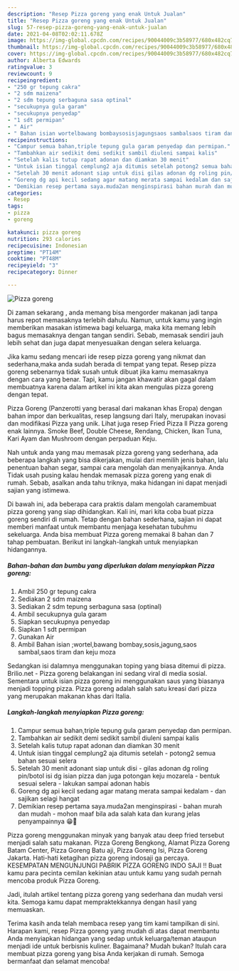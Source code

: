```yaml
---
description: "Resep Pizza goreng yang enak Untuk Jualan"
title: "Resep Pizza goreng yang enak Untuk Jualan"
slug: 57-resep-pizza-goreng-yang-enak-untuk-jualan
date: 2021-04-08T02:02:11.678Z
image: https://img-global.cpcdn.com/recipes/90044009c3b58977/680x482cq70/pizza-goreng-foto-resep-utama.jpg
thumbnail: https://img-global.cpcdn.com/recipes/90044009c3b58977/680x482cq70/pizza-goreng-foto-resep-utama.jpg
cover: https://img-global.cpcdn.com/recipes/90044009c3b58977/680x482cq70/pizza-goreng-foto-resep-utama.jpg
author: Alberta Edwards
ratingvalue: 3
reviewcount: 9
recipeingredient:
- "250 gr tepung cakra"
- "2 sdm maizena"
- "2 sdm tepung serbaguna sasa optinal"
- "secukupnya gula garam"
- "secukupnya penyedap"
- "1 sdt permipan"
- " Air"
- " Bahan isian wortelbawang bombaysosisjagungsaos sambalsaos tiram dan keju moza"
recipeinstructions:
- "Campur semua bahan,triple tepung gula garam penyedap dan permipan."
- "Tambahkan air sedikit demi sedikit sambil diuleni sampai kalis"
- "Setelah kalis tutup rapat adonan dan diamkan 30 menit"
- "Untuk isian tinggal cemplung2 aja ditumis setelah potong2 semua bahan sesuai selera"
- "Setelah 30 menit adonant siap untuk disi gilas adonan dg roling pin/botol isi dg isian pizza dan juga potongan keju mozarela bentuk sesuai selera lakukan sampai adonan habis"
- "Goreng dg api kecil sedang agar matang merata sampai kedalam dan sajikan selagi hangat"
- "Demikian resep pertama saya.muda2an menginspirasi bahan murah dan mudah mohon maaf bila ada salah kata dan kurang jelas penyampainnya 😁🙏"
categories:
- Resep
tags:
- pizza
- goreng

katakunci: pizza goreng 
nutrition: 293 calories
recipecuisine: Indonesian
preptime: "PT14M"
cooktime: "PT48M"
recipeyield: "3"
recipecategory: Dinner

---
```



![Pizza goreng](https://img-global.cpcdn.com/recipes/90044009c3b58977/680x482cq70/pizza-goreng-foto-resep-utama.jpg)

Di zaman  sekarang , anda memang bisa mengorder makanan jadi tanpa harus repot memasaknya terlebih dahulu. Namun, untuk kamu yang ingin memberikan masakan istimewa bagi keluarga, maka kita memang lebih bagus memasaknya dengan tangan sendiri. Sebab, memasak sendiri jauh lebih sehat dan juga dapat menyesuaikan dengan selera keluarga.

Jika kamu sedang mencari ide resep pizza goreng yang nikmat dan sederhana,maka anda sudah berada di tempat yang tepat. Resep pizza goreng  sebenarnya tidak susah untuk dibuat jika kamu memasaknya dengan cara yang benar. Tapi, kamu jangan khawatir akan gagal dalam membuatnya 
karena dalam artikel ini kita akan mengulas pizza goreng dengan tepat.  

Pizza Goreng (Panzerotti yang berasal dari makanan khas Eropa) dengan bahan impor dan berkualitas, resep langsung dari Italy, merupakan inovasi dan modifikasi Pizza yang unik. Lihat juga resep Fried Pizza ll Pizza goreng enak lainnya. Smoke Beef, Double Cheese, Rendang, Chicken, Ikan Tuna, Kari Ayam dan Mushroom dengan perpaduan Keju.

Nah untuk anda yang mau memasak pizza goreng yang sederhana, ada beberapa langkah yang bisa dikerjakan, mulai dari memilih jenis bahan, lalu penentuan bahan segar, sampai cara mengolah dan menyajikannya. Anda Tidak usah pusing kalau hendak memasak pizza goreng yang enak di rumah. Sebab, asalkan anda  tahu triknya, maka hidangan ini dapat menjadi sajian yang istimewa.

Di bawah ini, ada beberapa cara praktis  dalam mengolah caramembuat pizza goreng yang siap dihidangkan. Kali ini, mari kita coba buat pizza goreng sendiri di rumah. Tetap dengan bahan sederhana, sajian ini dapat memberi manfaat untuk membantu menjaga kesehatan tubuhmu sekeluarga. Anda bisa membuat Pizza goreng memakai 8 bahan dan 7 tahap pembuatan. Berikut ini langkah-langkah untuk menyiapkan hidangannya.

<!--inarticleads1-->

##### Bahan-bahan dan bumbu yang diperlukan dalam menyiapkan Pizza goreng:

1. Ambil 250 gr tepung cakra
1. Sediakan 2 sdm maizena
1. Sediakan 2 sdm tepung serbaguna sasa (optinal)
1. Ambil secukupnya gula garam
1. Siapkan secukupnya penyedap
1. Siapkan 1 sdt permipan
1. Gunakan  Air
1. Ambil  Bahan isian ;wortel,bawang bombay,sosis,jagung,saos sambal,saos tiram dan keju moza


Sedangkan isi dalamnya menggunakan toping yang biasa ditemui di pizza. Brilio.net - Pizza goreng belakangan ini sedang viral di media sosial. Sementara untuk isian pizza goreng ini menggunakan saus yang biasanya menjadi topping pizza. Pizza goreng adalah salah satu kreasi dari pizza yang merupakan makanan khas dari Italia. 

<!--inarticleads2-->

##### Langkah-langkah menyiapkan Pizza goreng:

1. Campur semua bahan,triple tepung gula garam penyedap dan permipan.
1. Tambahkan air sedikit demi sedikit sambil diuleni sampai kalis
1. Setelah kalis tutup rapat adonan dan diamkan 30 menit
1. Untuk isian tinggal cemplung2 aja ditumis setelah - potong2 semua bahan sesuai selera
1. Setelah 30 menit adonant siap untuk disi - gilas adonan dg roling pin/botol isi dg isian pizza dan juga potongan keju mozarela - bentuk sesuai selera - lakukan sampai adonan habis
1. Goreng dg api kecil sedang agar matang merata sampai kedalam - dan sajikan selagi hangat
1. Demikian resep pertama saya.muda2an menginspirasi - bahan murah dan mudah - mohon maaf bila ada salah kata dan kurang jelas penyampainnya 😁🙏


Pizza goreng menggunakan minyak yang banyak atau deep fried tersebut menjadi salah satu makanan. Pizza Goreng Bengkong, Alamat Pizza Goreng Batam Center, Pizza Goreng Batu aji, Pizza Goreng Isi, Pizza Goreng Jakarta. Hati-hati ketagihan pizza goreng indosaji ga percaya. KESEMPATAN MENGUNJUNGI PABRIK PIZZA GORENG INDO SAJI !! Buat kamu para pecinta cemilan kekinian atau untuk kamu yang sudah pernah mencoba produk Pizza Goreng. 

Jadi, itulah artikel tentang  pizza goreng  yang sederhana dan mudah versi kita. Semoga kamu dapat mempraktekkannya dengan hasil yang memuaskan. 

Terima kasih anda telah membaca resep yang tim kami tampilkan di sini. Harapan kami, resep  Pizza goreng yang mudah di atas dapat membantu Anda menyiapkan hidangan yang sedap untuk keluarga/teman ataupun menjadi ide untuk berbisnis kuliner. Bagaimana? Mudah bukan? Itulah cara membuat pizza goreng yang bisa Anda kerjakan di rumah. Semoga bermanfaat dan selamat mencoba!

